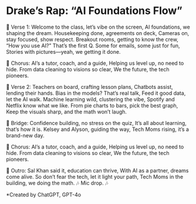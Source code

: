 # Drake’s Rap: “AI Foundations Flow”

:microphone: Verse 1:
 Welcome to the class, let’s vibe on the screen,
 AI foundations, we shaping the dream.
 Housekeeping done, agreements on deck,
 Cameras on, stay focused, show respect.
Breakout rooms, getting to know the crew,
 “How you use AI?” That’s the first Q.
 Some for emails, some just for fun,
 Stories with pictures—yeah, we getting it done.

:microphone: Chorus:
 AI’s a tutor, coach, and a guide,
 Helping us level up, no need to hide.
 From data cleaning to visions so clear,
 We the future, the tech pioneers.

:microphone: Verse 2:
 Teachers on board, crafting lesson plans,
 Chatbots assist, lending their hands.
 Bias in the models? That’s real talk,
 Feed it good data, let the AI walk.
Machine learning wild, clustering the vibe,
 Spotify and Netflix know what we like.
 From pie charts to bars, pick the best graph,
 Keep the visuals sharp, and the math won’t laugh.

:microphone: Bridge:
 Confidence building, no stress on the quiz,
 It’s all about learning, that’s how it is.
 Kelsey and Alyson, guiding the way,
 Tech Moms rising, it’s a brand-new day.

:microphone: Chorus:
 AI’s a tutor, coach, and a guide,
 Helping us level up, no need to hide.
 From data cleaning to visions so clear,
 We the future, the tech pioneers.

:microphone: Outro:
 Sal Khan said it, education can thrive,
 With AI as a partner, dreams come alive.
 So don’t fear the tech, let it light your path,
 Tech Moms in the building, we doing the math.
:notes: Mic drop. :notes:

*Created by ChatGPT, GPT-4o
